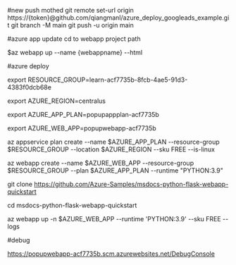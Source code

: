 #new push mothed
git remote set-url origin https://{token}@github.com/qiangmanl/azure_deploy_googleads_example.git 
git branch -M main
git push -u origin main

#azure app update
cd to webapp project path

$az webapp up --name {webappname} --html


#azure deploy

export RESOURCE_GROUP=learn-acf7735b-8fcb-4ae5-91d3-4383f0dcb68e

export AZURE_REGION=centralus

export AZURE_APP_PLAN=popupappplan-acf7735b

export AZURE_WEB_APP=popupwebapp-acf7735b

az appservice plan create --name $AZURE_APP_PLAN --resource-group $RESOURCE_GROUP --location $AZURE_REGION --sku FREE  --is-linux 

az webapp create --name $AZURE_WEB_APP --resource-group $RESOURCE_GROUP --plan $AZURE_APP_PLAN --runtime "PYTHON:3.9"

git clone https://github.com/Azure-Samples/msdocs-python-flask-webapp-quickstart
  
cd msdocs-python-flask-webapp-quickstart

az webapp up -n $AZURE_WEB_APP --runtime 'PYTHON:3.9' --sku FREE --logs

#debug

https://popupwebapp-acf7735b.scm.azurewebsites.net/DebugConsole
